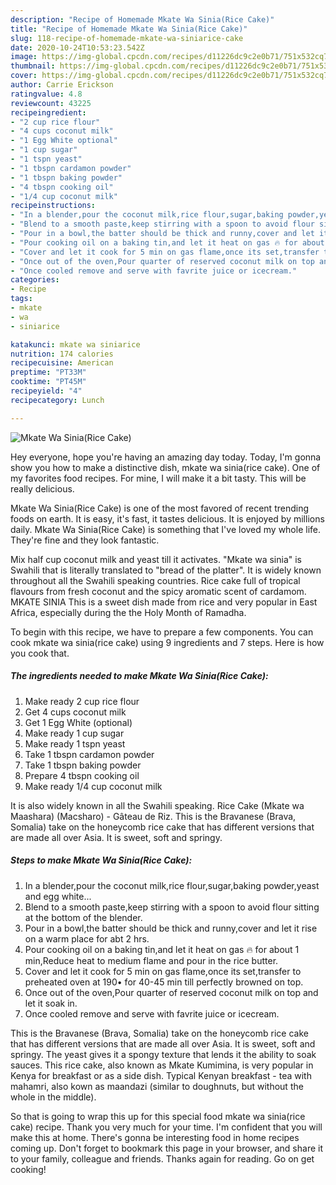 ```yaml
---
description: "Recipe of Homemade Mkate Wa Sinia(Rice Cake)"
title: "Recipe of Homemade Mkate Wa Sinia(Rice Cake)"
slug: 118-recipe-of-homemade-mkate-wa-siniarice-cake
date: 2020-10-24T10:53:23.542Z
image: https://img-global.cpcdn.com/recipes/d11226dc9c2e0b71/751x532cq70/mkate-wa-siniarice-cake-recipe-main-photo.jpg
thumbnail: https://img-global.cpcdn.com/recipes/d11226dc9c2e0b71/751x532cq70/mkate-wa-siniarice-cake-recipe-main-photo.jpg
cover: https://img-global.cpcdn.com/recipes/d11226dc9c2e0b71/751x532cq70/mkate-wa-siniarice-cake-recipe-main-photo.jpg
author: Carrie Erickson
ratingvalue: 4.8
reviewcount: 43225
recipeingredient:
- "2 cup rice flour"
- "4 cups coconut milk"
- "1 Egg White optional"
- "1 cup sugar"
- "1 tspn yeast"
- "1 tbspn cardamon powder"
- "1 tbspn baking powder"
- "4 tbspn cooking oil"
- "1/4 cup coconut milk"
recipeinstructions:
- "In a blender,pour the coconut milk,rice flour,sugar,baking powder,yeast and egg white..."
- "Blend to a smooth paste,keep stirring with a spoon to avoid flour sitting at the bottom of the blender."
- "Pour in a bowl,the batter should be thick and runny,cover and let it rise on a warm place for abt 2 hrs."
- "Pour cooking oil on a baking tin,and let it heat on gas 🔥 for about 1 min,Reduce heat to medium flame and pour in the rice butter."
- "Cover and let it cook for 5 min on gas flame,once its set,transfer to preheated oven at 190• for 40-45 min till perfectly browned on top."
- "Once out of the oven,Pour quarter of reserved coconut milk on top and let it soak in."
- "Once cooled remove and serve with favrite juice or icecream."
categories:
- Recipe
tags:
- mkate
- wa
- siniarice

katakunci: mkate wa siniarice 
nutrition: 174 calories
recipecuisine: American
preptime: "PT33M"
cooktime: "PT45M"
recipeyield: "4"
recipecategory: Lunch

---
```



![Mkate Wa Sinia(Rice Cake)](https://img-global.cpcdn.com/recipes/d11226dc9c2e0b71/751x532cq70/mkate-wa-siniarice-cake-recipe-main-photo.jpg)

Hey everyone, hope you're having an amazing day today. Today, I'm gonna show you how to make a distinctive dish, mkate wa sinia(rice cake). One of my favorites food recipes. For mine, I will make it a bit tasty. This will be really delicious.

Mkate Wa Sinia(Rice Cake) is one of the most favored of recent trending foods on earth. It is easy, it's fast, it tastes delicious. It is enjoyed by millions daily. Mkate Wa Sinia(Rice Cake) is something that I've loved my whole life. They're fine and they look fantastic.

Mix half cup coconut milk and yeast till it activates. &#34;Mkate wa sinia&#34; is Swahili that is literally translated to &#34;bread of the platter&#34;. It is widely known throughout all the Swahili speaking countries. Rice cake full of tropical flavours from fresh coconut and the spicy aromatic scent of cardamom. MKATE SINIA This is a sweet dish made from rice and very popular in East Africa, especially during the the Holy Month of Ramadha.


To begin with this recipe, we have to prepare a few components. You can cook mkate wa sinia(rice cake) using 9 ingredients and 7 steps. Here is how you cook that.

<!--inarticleads1-->

##### The ingredients needed to make Mkate Wa Sinia(Rice Cake):

1. Make ready 2 cup rice flour
1. Get 4 cups coconut milk
1. Get 1 Egg White (optional)
1. Make ready 1 cup sugar
1. Make ready 1 tspn yeast
1. Take 1 tbspn cardamon powder
1. Take 1 tbspn baking powder
1. Prepare 4 tbspn cooking oil
1. Make ready 1/4 cup coconut milk


It is also widely known in all the Swahili speaking. Rice Cake (Mkate wa Maashara) (Macsharo) - Gâteau de Riz. This is the Bravanese (Brava, Somalia) take on the honeycomb rice cake that has different versions that are made all over Asia. It is sweet, soft and springy. 

<!--inarticleads2-->

##### Steps to make Mkate Wa Sinia(Rice Cake):

1. In a blender,pour the coconut milk,rice flour,sugar,baking powder,yeast and egg white...
1. Blend to a smooth paste,keep stirring with a spoon to avoid flour sitting at the bottom of the blender.
1. Pour in a bowl,the batter should be thick and runny,cover and let it rise on a warm place for abt 2 hrs.
1. Pour cooking oil on a baking tin,and let it heat on gas 🔥 for about 1 min,Reduce heat to medium flame and pour in the rice butter.
1. Cover and let it cook for 5 min on gas flame,once its set,transfer to preheated oven at 190• for 40-45 min till perfectly browned on top.
1. Once out of the oven,Pour quarter of reserved coconut milk on top and let it soak in.
1. Once cooled remove and serve with favrite juice or icecream.


This is the Bravanese (Brava, Somalia) take on the honeycomb rice cake that has different versions that are made all over Asia. It is sweet, soft and springy. The yeast gives it a spongy texture that lends it the ability to soak sauces. This rice cake, also known as Mkate Kumimina, is very popular in Kenya for breakfast or as a side dish. Typical Kenyan breakfast - tea with mahamri, also kown as maandazi (similar to doughnuts, but without the whole in the middle). 

So that is going to wrap this up for this special food mkate wa sinia(rice cake) recipe. Thank you very much for your time. I'm confident that you will make this at home. There's gonna be interesting food in home recipes coming up. Don't forget to bookmark this page in your browser, and share it to your family, colleague and friends. Thanks again for reading. Go on get cooking!
